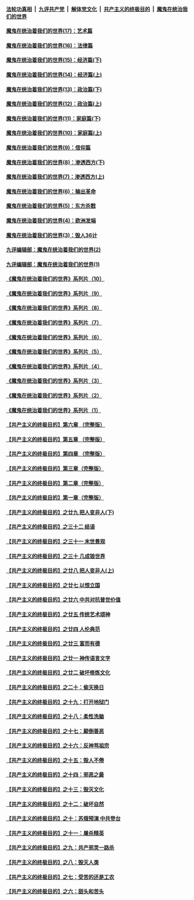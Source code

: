 

####  [法轮功真相](../../../../basic/blob/master/README.md?t=10230602) &nbsp;|&nbsp; [九评共产党](../../../../9ping.md/blob/master/README.md?t=10230602) &nbsp;|&nbsp; [解体党文化](../../../../jtdwh.md/blob/master/README.md?t=10230602)  &nbsp;|&nbsp; [共产主义的终极目的](../../../../gczydzjmd.md/blob/master/README.md?t=10230602) &nbsp;|&nbsp; [魔鬼在统治我们的世界](../../../../mgztzwmdsj.md/blob/master/README.md?t=10230602) 

#### [魔鬼在统治着我们的世界(17)：艺术篇](../pages/nsc422/n10499093.md?t=10230602) 

#### [魔鬼在统治着我们的世界(16)：法律篇](../pages/nsc422/n10485969.md?t=10230602) 

#### [魔鬼在统治着我们的世界(15)：经济篇(下)](../pages/nsc422/n10469975.md?t=10230602) 

#### [魔鬼在统治着我们的世界(14)：经济篇(上)](../pages/nsc422/n10457370.md?t=10230602) 

#### [魔鬼在统治着我们的世界(13)：政治篇(下)](../pages/nsc422/n10448270.md?t=10230602) 

#### [魔鬼在统治着我们的世界(12)：政治篇(上)](../pages/nsc422/n10444576.md?t=10230602) 

#### [魔鬼在统治着我们的世界(11)：家庭篇(下)](../pages/nsc422/n10440961.md?t=10230602) 

#### [魔鬼在统治着我们的世界(10)：家庭篇(上)](../pages/nsc422/n10435448.md?t=10230602) 

#### [魔鬼在统治着我们的世界(9)：信仰篇](../pages/nsc422/n10432159.md?t=10230602) 

#### [魔鬼在统治着我们的世界(8)：渗透西方(下)](../pages/nsc422/n10429603.md?t=10230602) 

#### [魔鬼在统治着我们的世界(7)：渗透西方(上)](../pages/nsc422/n10426013.md?t=10230602) 

#### [魔鬼在统治着我们的世界(6)：输出革命](../pages/nsc422/n10421536.md?t=10230602) 

#### [魔鬼在统治着我们的世界(5)：东方杀戮](../pages/nsc422/n10417707.md?t=10230602) 

#### [魔鬼在统治着我们的世界(4)：欧洲发端](../pages/nsc422/n10414890.md?t=10230602) 

#### [魔鬼在统治着我们的世界(3)：毁人36计](../pages/nsc422/n10411583.md?t=10230602) 

#### [九评编辑部：魔鬼在统治着我们的世界(2)](../pages/nsc422/n10410036.md?t=10230602) 

#### [九评编辑部：魔鬼在统治着我们的世界(1)](../pages/nsc422/n10406825.md?t=10230602) 

#### [《魔鬼在统治着我们的世界》系列片（10）](../pages/nsc422/n12292670.md?t=10230602) 

#### [《魔鬼在统治着我们的世界》系列片（9）](../pages/nsc422/n12290859.md?t=10230602) 

#### [《魔鬼在统治着我们的世界》系列片（8）](../pages/nsc422/n12287445.md?t=10230602) 

#### [《魔鬼在统治着我们的世界》系列片（7）](../pages/nsc422/n12283425.md?t=10230602) 

#### [《魔鬼在统治着我们的世界》系列片（6）](../pages/nsc422/n12282314.md?t=10230602) 

#### [《魔鬼在统治着我们的世界》系列片（5）](../pages/nsc422/n12281419.md?t=10230602) 

#### [《魔鬼在统治着我们的世界》系列片（4）](../pages/nsc422/n12274024.md?t=10230602) 

#### [《魔鬼在统治着我们的世界》系列片（3）](../pages/nsc422/n12271322.md?t=10230602) 

#### [《魔鬼在统治着我们的世界》系列片（2）](../pages/nsc422/n12269049.md?t=10230602) 

#### [《魔鬼在统治着我们的世界》系列片（1）](../pages/nsc422/n12267575.md?t=10230602) 

#### [【共产主义的终极目的】第六章 （完整版）](../pages/nsc422/n11428913.md?t=10230602) 

#### [【共产主义的终极目的】第五章 （完整版）](../pages/nsc422/n11428912.md?t=10230602) 

#### [【共产主义的终极目的】第四章 （完整版）](../pages/nsc422/n11428907.md?t=10230602) 

#### [【共产主义的终极目的】第三章（完整版）](../pages/nsc422/n11428848.md?t=10230602) 

#### [【共产主义的终极目的】第二章（完整版）](../pages/nsc422/n11428831.md?t=10230602) 

#### [【共产主义的终极目的】第一章（完整版）](../pages/nsc422/n11417651.md?t=10230602) 

#### [【共产主义的终极目的】之廿九 把人变非人(下)](../pages/nsc422/n11344140.md?t=10230602) 

#### [【共产主义的终极目的】之三十二 结语](../pages/nsc422/n11360535.md?t=10230602) 

#### [【共产主义的终极目的】之三十一 末世景观](../pages/nsc422/n11351129.md?t=10230602) 

#### [【共产主义的终极目的】之三十 几成狼世界](../pages/nsc422/n11348280.md?t=10230602) 

#### [【共产主义的终极目的】之廿八 把人变非人(上)](../pages/nsc422/n11340492.md?t=10230602) 

#### [【共产主义的终极目的】之廿七 以恨立国](../pages/nsc422/n11336944.md?t=10230602) 

#### [【共产主义的终极目的】之廿六 中共对抗普世价值](../pages/nsc422/n11324785.md?t=10230602) 

#### [【共产主义的终极目的】之廿五 传统艺术颂神](../pages/nsc422/n11296396.md?t=10230602) 

#### [【共产主义的终极目的】之廿四 人伦典范](../pages/nsc422/n11296397.md?t=10230602) 

#### [【共产主义的终极目的】之廿三 富而有德](../pages/nsc422/n11283598.md?t=10230602) 

#### [【共产主义的终极目的】之廿一 神传语言文字](../pages/nsc422/n11263265.md?t=10230602) 

#### [【共产主义的终极目的】之廿二 破坏修炼文化](../pages/nsc422/n11245728.md?t=10230602) 

#### [【共产主义的终极目的】之二十：偷天换日](../pages/nsc422/n11238846.md?t=10230602) 

#### [【共产主义的终极目的】之十九：打开地狱门](../pages/nsc422/n11206376.md?t=10230602) 

#### [【共产主义的终极目的】之十八：柔性洗脑](../pages/nsc422/n11199994.md?t=10230602) 

#### [【共产主义的终极目的】之十七：颠倒善恶](../pages/nsc422/n11179782.md?t=10230602) 

#### [【共产主义的终极目的】之十六：反神骂祖宗](../pages/nsc422/n11166798.md?t=10230602) 

#### [【共产主义的终极目的】之十五：毁人不倦](../pages/nsc422/n11166792.md?t=10230602) 

#### [【共产主义的终极目的】之十四：邪恶之最](../pages/nsc422/n11150249.md?t=10230602) 

#### [【共产主义的终极目的】之十三：毁灭文化](../pages/nsc422/n11135227.md?t=10230602) 

#### [【共产主义的终极目的】之十二：破坏自然](../pages/nsc422/n11135214.md?t=10230602) 

#### [【共产主义的终极目的】之十：苏俄预演 中共登台](../pages/nsc422/n11118424.md?t=10230602) 

#### [【共产主义的终极目的】之十一：屠杀精英](../pages/nsc422/n11118442.md?t=10230602) 

#### [【共产主义的终极目的】之九：共产邪灵一路杀](../pages/nsc422/n11114139.md?t=10230602) 

#### [【共产主义的终极目的】之八：毁灭人类](../pages/nsc422/n11108503.md?t=10230602) 

#### [【共产主义的终极目的】之七：受苦的还是工农](../pages/nsc422/n11101809.md?t=10230602) 

#### [【共产主义的终极目的】之六：甜头和苦头](../pages/nsc422/n11096971.md?t=10230602) 

